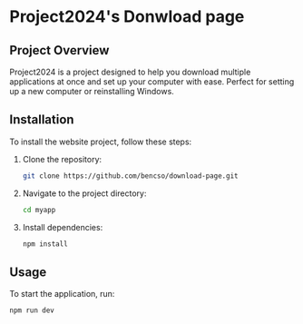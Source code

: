 # Project2024's Donwload page

## Project Overview
Project2024 is a project designed to help you download multiple applications at once and set up your computer with ease. Perfect for setting up a new computer or reinstalling Windows.

## Installation
To install the website project, follow these steps:

1. Clone the repository:
    ```sh
    git clone https://github.com/bencso/download-page.git
    ```
2. Navigate to the project directory:
    ```sh
    cd myapp
    ```
3. Install dependencies:
    ```sh
    npm install
    ```

## Usage
To start the application, run:
```sh
npm run dev
